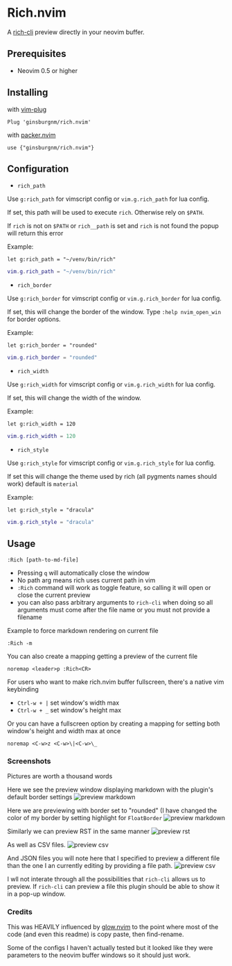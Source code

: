 # Rich.nvim

A [rich-cli](https://github.com/Textualize/rich-cli) preview directly in your
neovim buffer.

## Prerequisites

- Neovim 0.5 or higher

## Installing

with [vim-plug](https://github.com/junegunn/vim-plug)

```viml
Plug 'ginsburgnm/rich.nvim'
```

with [packer.nvim](https://github.com/wbthomason/packer.nvim)

```viml
use {"ginsburgnm/rich.nvim"}
```

## Configuration

- `rich_path`

Use `g:rich_path` for vimscript config or `vim.g.rich_path` for lua config.

If set, this path will be used to execute `rich`. Otherwise rely on `$PATH`.

If `rich` is not on `$PATH` or `rich__path` is set and `rich` is not found
the popup will return this error

Example:

```viml
let g:rich_path = "~/venv/bin/rich"
```

```lua
vim.g.rich_path = "~/venv/bin/rich"
```

- `rich_border`

Use `g:rich_border` for vimscript config or `vim.g.rich_border` for lua config.

If set, this will change the border of the window. Type `:help nvim_open_win`
for border options.

Example:

```viml
let g:rich_border = "rounded"
```

```lua
vim.g.rich_border = "rounded"
```

- `rich_width`

Use `g:rich_width` for vimscript config or `vim.g.rich_width` for lua config.

If set, this will change the width of the window.

Example:

```viml
let g:rich_width = 120
```

```lua
vim.g.rich_width = 120
```

- `rich_style`

Use `g:rich_style` for vimscript config or `vim.g.rich_style` for lua config.

If set this will change the theme used by rich (all pygments names should work)
default is `material`

Example:

```viml
let g:rich_style = "dracula"
```

```lua
vim.g.rich_style = "dracula"
```

## Usage

```viml
:Rich [path-to-md-file]
```

- Pressing `q` will automatically close the window
- No path arg means rich uses current path in vim
- `:Rich` command will work as toggle feature, so calling it will open or close
the current preview
- you can also pass arbitrary arguments to `rich-cli` when doing so all arguments
must come after the file name or you must not provide a filename

Example to force markdown rendering on current file

```viml
:Rich -m
```

You can also create a mapping getting a preview of the current file

```viml
noremap <leader>p :Rich<CR>
```

For users who want to make rich.nvim buffer fullscreen, there's a native vim keybinding

- `Ctrl-w + |` set window's width max
- `Ctrl-w + _` set window's height max

Or you can have a fullscreen option by creating a mapping for setting both
window's height and width max at once

```viml
noremap <C-w>z <C-w>\|<C-w>\_
```

### Screenshots

Pictures are worth a thousand words

Here we see the preview window displaying markdown with the plugin's default
border settings
![preview markdown](/../screenshots/markdown_borderless.png?raw=true "Preview Markdown with no border")

Here we are previewing with border set to "rounded" (I have changed the color
of my border by setting highlight for `FloatBorder`
![preview markdown](/../screenshots/markdown_border.png?raw=true "Preview Markdown with border")

Similarly we can preview RST in the same manner
![preview rst](/../screenshots/rst.png?raw=true "Preview RST")

As well as CSV files.
![preview csv](/../screenshots/csv.png?raw=true "Preview CSV")

And JSON files you will note here that I specified to preview a different
file than the one I an currently editing by providing a file path.
![preview csv](/../screenshots/json.png?raw=true "Preview JSON")

I wll not interate through all the possibilities that `rich-cli` allows us to
preview.  If `rich-cli` can preview a file this plugin should be able to show
it in a pop-up window.

### Credits

This was HEAVILY influenced by [glow.nvim](https://github.com/ellisonleao/glow.nvim)
to the point where most of the code (and even this readme) is copy paste, then find-rename.

Some of the configs I haven't actually tested but it looked like they were parameters
to the neovim buffer windows so it should just work.
